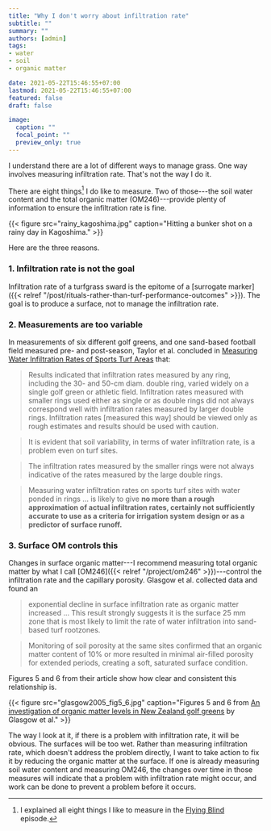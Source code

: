 ```yaml
---
title: "Why I don't worry about infiltration rate"
subtitle: ""
summary: ""
authors: [admin]
tags: 
- water
- soil
- organic matter

date: 2021-05-22T15:46:55+07:00
lastmod: 2021-05-22T15:46:55+07:00
featured: false
draft: false

image:
  caption: ""
  focal_point: ""
  preview_only: true
---
```


I understand there are a lot of different ways to manage grass. One way involves measuring infiltration rate. That's not the way I do it.

There are eight things[^1] I do like to measure. Two of those---the soil water content and the total organic matter (OM246)---provide plenty of information to ensure the infiltration rate is fine.

[^1]: I explained all eight things I like to measure in the [Flying Blind](https://youtu.be/n8Ir2lVnGyE) episode.

{{< figure src="rainy_kagoshima.jpg" caption="Hitting a bunker shot on a rainy day in Kagoshima." >}}

Here are the three reasons.

### 1. Infiltration rate is not the goal

Infiltration rate of a turfgrass sward is the epitome of a [surrogate marker]({{< relref "/post/rituals-rather-than-turf-performance-outcomes" >}}). The goal is to produce a surface, not to manage the infiltration rate.

### 2. Measurements are too variable

In measurements of six different golf greens, and one sand-based football field measured pre- and post-season, Taylor et al. concluded in [Measuring Water Infiltration Rates of Sports Turf Areas](https://doi.org/10.2134/agronj1991.00021962008300020033x) that:

> Results indicated that infiltration rates measured by any ring, including the 30- and 50-cm diam. double ring, varied widely on a single golf green or athletic field. Infiltration  rates measured with smaller rings used either as single or as double rings did not always correspond well with infiltration rates measured by larger double rings. Infiltration rates [measured this way] should be viewed only as rough estimates and results should be used with caution.

> It is evident that soil variability, in terms of water infiltration rate, is a problem even on turf sites.

> The infiltration rates measured by the smaller rings were not always indicative of the rates measured by the large double rings.

> Measuring water infiltration rates on sports turf sites with water ponded in rings ... is likely to give **no more than a rough approximation of actual infiltration rates, certainly not sufficiently accurate to use as a criteria for irrigation system design or as a predictor of surface runoff.**

### 3. Surface OM controls this

Changes in surface organic matter---I recommend measuring total organic matter by what I call [OM246]({{< relref "/project/om246" >}})---control the infiltration rate and the capillary porosity. Glasgow et al. collected data and found an 

> exponential decline in surface infiltration rate as organic matter increased ... This result strongly suggests it is the surface 25 mm zone that is most likely to limit the rate of water infiltration into sand-based turf rootzones.

> Monitoring of soil porosity at the same sites confirmed that an organic matter content of 10% or more resulted in minimal air-filled porosity for extended periods, creating a soft, saturated surface condition.

Figures 5 and 6 from their article show how clear and consistent this relationship is.

{{< figure src="glasgow2005_fig5_6.jpg" caption="Figures 5 and 6 from [An investigation of organic matter levels in New Zealand golf greens](https://tic.msu.edu/tgif/flink?recno=106346) by Glasgow et al." >}}

The way I look at it, if there is a problem with infiltration rate, it will be obvious. The surfaces will be too wet. Rather than measuring infiltration rate, which doesn't address the problem directly, I want to take action to fix it by reducing the organic matter at the surface. If one is already measuring soil water content and measuring OM246, the changes over time in those measures will indicate that a problem with infiltration rate might occur, and work can be done to prevent a problem before it occurs.
